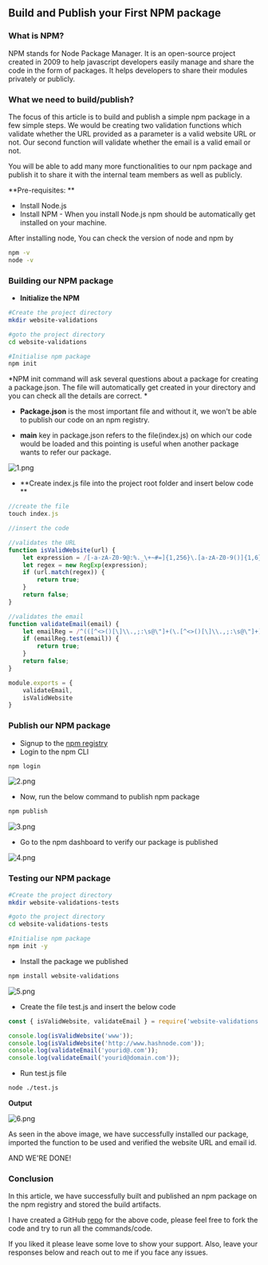 ## Build and Publish your First NPM package

### What is NPM?

NPM stands for Node Package Manager. It is an open-source project created in 2009 to help javascript developers easily manage and share the code in the form of packages. It helps developers to share their modules privately or publicly.


### What we need to build/publish?

The focus of this article is to build and publish a simple npm package in a few simple steps. We would be creating two validation functions which validate whether the URL provided as a parameter is a valid website URL or not. Our second function will validate whether the email is a valid email or not.

You will be able to add many more functionalities to our npm package and publish it to share it with the internal team members as well as publicly.


**Pre-requisites:
**

- Install Node.js
- Install NPM - When you install Node.js npm should be automatically get installed on your machine.


After installing node, You can check the version of node and npm by

```sh
npm -v
node -v
```

### Building our NPM package

- **Initialize the NPM**

```sh
#Create the project directory
mkdir website-validations

#goto the project directory
cd website-validations

#Initialise npm package
npm init
```

*NPM init command will ask several questions about a package for creating a package.json.  The file will automatically get created in your directory and you can check all the details are correct.
*

- **Package.json** is the most important file and without it, we won't be able to publish our code on an npm registry. 

- **main** key in package.json refers to the file(index.js) on which our code would be loaded and this pointing is useful when another package wants to refer our package.

![1.png](https://cdn.hashnode.com/res/hashnode/image/upload/v1604999902045/3CTEUVCVB.png)


- **Create index.js file into the project root folder and insert below code
**

```js
//create the file
touch index.js

//insert the code

//validates the URL 
function isValidWebsite(url) {
    let expression = /[-a-zA-Z0-9@:%._\+~#=]{1,256}\.[a-zA-Z0-9()]{1,6}\b([-a-zA-Z0-9()@:%_\+.~#?&//=]*)?/gi;
    let regex = new RegExp(expression);
    if (url.match(regex)) {
        return true;
    }
    return false;
}

//validates the email
function validateEmail(email) {
    let emailReg = /^(([^<>()[\]\\.,;:\s@\"]+(\.[^<>()[\]\\.,;:\s@\"]+)*)|(\".+\"))@((\[[0-9]{1,3}\.[0-9]{1,3}\.[0-9]{1,3}\.[0-9]{1,3}\])|(([a-zA-Z\-0-9]+\.)+[a-zA-Z]{2,}))$/;
    if (emailReg.test(email)) {
        return true;
    }
    return false;
}

module.exports = {
    validateEmail,
    isValidWebsite
}
```

### Publish our NPM package

- Signup to the  [npm registry](https://www.npmjs.com/)
- Login to the npm CLI 

```sh
npm login
```

![2.png](https://cdn.hashnode.com/res/hashnode/image/upload/v1605000418696/p-Pe-8zHX.png)

- Now, run the below command to publish npm package

```sh
npm publish
```

![3.png](https://cdn.hashnode.com/res/hashnode/image/upload/v1605000592329/WrEPHp1zK.png)

- Go to the npm dashboard to verify our package is published

![4.png](https://cdn.hashnode.com/res/hashnode/image/upload/v1605000731461/7JvGTwoXq.png)


### Testing our NPM package

```sh
#Create the project directory
mkdir website-validations-tests

#goto the project directory
cd website-validations-tests

#Initialise npm package
npm init -y
```

- Install the package we published 

```sh
npm install website-validations
```

![5.png](https://cdn.hashnode.com/res/hashnode/image/upload/v1605000904348/gsgMGO0SU.png)

- Create the file test.js and insert the below code

```js
const { isValidWebsite, validateEmail } = require('website-validations');

console.log(isValidWebsite('www'));
console.log(isValidWebsite('http://www.hashnode.com'));
console.log(validateEmail('yourid@.com'));
console.log(validateEmail('yourid@domain.com'));
```

- Run test.js file

```sh
node ./test.js
```

**Output**

![6.png](https://cdn.hashnode.com/res/hashnode/image/upload/v1605001217508/MHFYadikz.png)

As seen in the above image, we have successfully installed our package, imported the function to be used and verified the website URL and email id.



AND WE'RE DONE!


### Conclusion

In this article, we have successfully built and published an npm package on the npm registry and stored the build artifacts.

I have created a GitHub  [repo](https://github.com/desaijay315/build-publish-npm-package) for the above code, please feel free to fork the code and try to run all the commands/code.

If you liked it please leave some love to show your support. Also, leave your responses below and reach out to me if you face any issues.